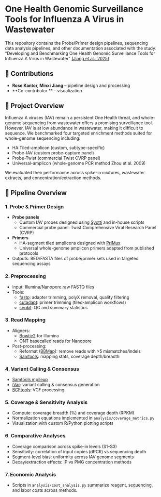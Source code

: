 # One Health Genomic Surveillance Tools for Influenza A Virus in Wastewater
This repository contains the Probe/Primer design pipelines, sequencing data analysis pipelines, and other documentation associated with the study:
“Developing and Benchmarking One Health Genomic Surveillance Tools for Influenza A Virus in Wastewater” [(Jiang et al., 2025)](https://doi.org/10.1101/2025.09.19.676942)
## 👥 Contributions
- **Rose Kantor, Minxi Jiang** – pipeline design and processing 
- **Co-contributor ** – visualization  

## 📄 Project Overview

Influenza A viruses (IAV) remain a persistent One Health threat, and whole-genome sequencing from wastewater offers a promising surveillance tool. However, IAV is at low abundance in wastewater, making it difficult to sequence. 
We benchmarked four targeted enrichment methods suited for whole-genome sequencing including:
- HA Tiled-amplicon (custom, subtype-specific)
- Probe-IAV (custom probe-capture panel)
- Probe-Twist (commercial Twist CVRP panel)
- Universal-amplicon (whole-genome PCR method Zhou et al. 2009)

We evaluated their performance across spike-in mixtures, wastewater extracts, and concentration/extraction methods.

## 🔬 Pipeline Overview

### 1. Probe & Primer Design
- **Probe panels**  
  - Custom IAV probes designed using [Syotti](https://github.com/jnalanko/syotti) and in-house scripts  
  - Commercial probe panel: Twist Comprehensive Viral Research Panel (CVRP)  
- **Primers**  
  - HA-segment tiled amplicons designed with [PriMux](https://pubmed.ncbi.nlm.nih.gov/25157264/)  
  - Universal whole-genome amplicon primers adapted from published protocols  
- Outputs: BED/FASTA files of probe/primer sets used in targeted sequencing assays  

### 2. Preprocessing
- Input: Illumina/Nanopore raw FASTQ files  
- Tools:  
  - [fastp](https://github.com/OpenGene/fastp): adapter trimming, polyX removal, quality filtering  
  - [cutadapt](https://cutadapt.readthedocs.io/): primer trimming (tiled-amplicon workflows)  
  - [seqkit](https://bioinf.shenwei.me/seqkit/): QC and summary statistics  

### 3. Read Mapping
- Aligners:  
  - [Bowtie2](https://github.com/BenLangmead/bowtie2) for Illumina  
  - ONT basecalled reads for Nanopore  
- Post-processing:  
  - Reformat ([BBMap](https://jgi.doe.gov/data-and-tools/bbtools/)): remove reads with >5 mismatches/indels  
  - [Samtools](http://www.htslib.org/): mapping stats, coverage depth/breadth  

### 4. Variant Calling & Consensus
- [Samtools mpileup](http://www.htslib.org/doc/samtools.html)  
- [iVar](https://github.com/andersen-lab/ivar): variant calling & consensus generation  
- [BCFtools](http://samtools.github.io/bcftools/): VCF processing  

### 5. Coverage & Sensitivity Analysis
- Compute: coverage breadth (%) and coverage depth (RPKM)  
- Normalization equations implemented in `analysis/coverage_metrics.py`  
- Visualization with custom R/Python plotting scripts  

### 6. Comparative Analyses
- Coverage comparison across spike-in levels (S1–S3)  
- Sensitivity: correlation of input copies (dPCR) vs sequencing depth  
- Segment-level bias: uniformity across IAV genome segments  
- Decay/extraction effects: IP vs PMG concentration methods  

### 7. Economic Analysis
- Scripts in `analysis/cost_analysis.py` summarize reagent, sequencing, and labor costs across methods.  

